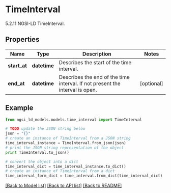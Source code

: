 # TimeInterval

5.2.11 NGSI-LD TimeInterval. 

## Properties
Name | Type | Description | Notes
------------ | ------------- | ------------- | -------------
**start_at** | **datetime** | Describes the start of the time interval.  | 
**end_at** | **datetime** | Describes the end of the time interval. If not present the interval is open.  | [optional] 

## Example

```python
from ngsi_ld_models.models.time_interval import TimeInterval

# TODO update the JSON string below
json = "{}"
# create an instance of TimeInterval from a JSON string
time_interval_instance = TimeInterval.from_json(json)
# print the JSON string representation of the object
print TimeInterval.to_json()

# convert the object into a dict
time_interval_dict = time_interval_instance.to_dict()
# create an instance of TimeInterval from a dict
time_interval_form_dict = time_interval.from_dict(time_interval_dict)
```
[[Back to Model list]](../README.md#documentation-for-models) [[Back to API list]](../README.md#documentation-for-api-endpoints) [[Back to README]](../README.md)


